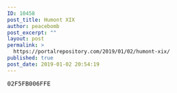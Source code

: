 ```yaml
---
ID: 10458
post_title: Humont XIX
author: peacebomb
post_excerpt: ""
layout: post
permalink: >
  https://portalrepository.com/2019/01/02/humont-xix/
published: true
post_date: 2019-01-02 20:54:19
---
```

<pre>02F5FB006FFE</pre>